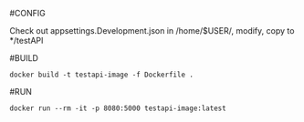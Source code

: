 #CONFIG

Check out appsettings.Development.json in /home/$USER/,
modify,
copy to */testAPI

#BUILD

`docker build -t testapi-image -f Dockerfile .`

#RUN

`docker run --rm -it -p 8080:5000 testapi-image:latest`
